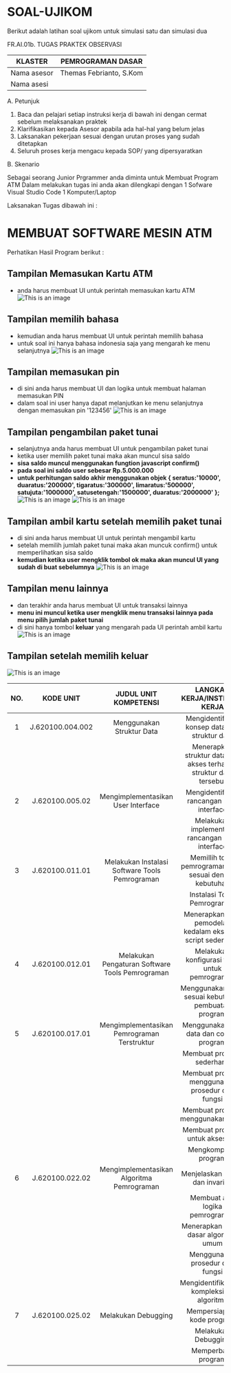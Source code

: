 # SOAL-UJIKOM

Berikut adalah latihan soal ujikom untuk simulasi satu dan simulasi dua

FR.AI.01b. TUGAS PRAKTEK OBSERVASI

| KLASTER                        | PEMROGRAMAN DASAR       |
|--------------------------------|-------------------------|
| Nama asesor                    | Themas Febrianto, S.Kom |
| Nama asesi                     |                         |

A.  Petunjuk

1.   Baca dan pelajari setiap instruksi kerja di bawah ini dengan cermat sebelum melaksanakan praktek
2.   Klarifikasikan kepada Asesor apabila ada hal-hal yang belum jelas
3.   Laksanakan pekerjaan sesuai dengan urutan proses yang sudah ditetapkan
4.   Seluruh proses kerja mengacu kepada SOP/ yang dipersyaratkan


B.    Skenario

Sebagai seorang  Junior Prgrammer anda diminta untuk Membuat Program ATM 
Dalam melakukan tugas ini anda akan dilengkapi dengan 
1 Sofware Visual Studio Code
1 Komputer/Laptop

Laksanakan Tugas dibawah ini :
# MEMBUAT SOFTWARE MESIN ATM

Perhatikan Hasil Program berikut :

## Tampilan Memasukan Kartu ATM
- anda harus membuat UI untuk perintah memasukan kartu ATM
![This is an image](https://i.imgur.com/BmlFwso.png)
## Tampilan memilih bahasa
 - kemudian anda harus membuat UI untuk perintah memilih bahasa
- untuk soal ini hanya bahasa indonesia saja yang mengarah ke menu selanjutnya
![This is an image](https://i.imgur.com/8EVWkg7.png)
## Tampilan memasukan pin
- di sini anda harus membuat UI dan logika untuk membuat halaman memasukan PIN
- dalam soal ini user hanya dapat melanjutkan ke menu selanjutnya dengan memasukan pin '123456'
![This is an image](https://i.imgur.com/2hDY0af.png)
## Tampilan pengambilan paket tunai
- selanjutnya anda harus membuat UI untuk pengambilan paket tunai
- ketika user memilih paket tunai maka akan muncul sisa saldo 
- **sisa saldo muncul menggunakan fungtion javascript confirm()**
- **pada soal ini saldo user sebesar Rp.5.000.000**
- **untuk perhitungan saldo akhir menggunakan objek
       {
       seratus:'10000',
        duaratus:'200000',
        tigaratus:'300000',
        limaratus:'500000',
        satujuta:'1000000',
        satusetengah:'1500000',
        duaratus:'2000000'
        };**
![This is an image](https://camo.githubusercontent.com/7c24688584f7d990ecc5617144cdf7722f9bada475e2915861f4f46f732ff7ef/68747470733a2f2f692e696d6775722e636f6d2f4639465530346a2e706e67)
![This is an image](https://i.imgur.com/In2uibC.png)
## Tampilan ambil kartu setelah memilih paket tunai
- di sini anda harus membuat UI untuk perintah mengambil kartu
- setelah memilih jumlah paket tunai maka akan muncuk confirm() untuk memperlihatkan sisa saldo
- **kemudian ketika user mengklik tombol ok maka akan muncul UI yang sudah di buat sebelumnya**
![This is an image](https://i.imgur.com/v9DO9Pf.png)
## Tampilan menu lainnya
- dan terakhir anda harus membuat UI untuk transaksi lainnya
- **menu ini muncul ketika user mengklik menu transaksi lainnya pada menu pilih jumlah paket tunai**
- di sini hanya tombol **keluar** yang mengarah pada UI perintah ambil kartu
![This is an image](https://i.imgur.com/xYoPzau.png)
## Tampilan setelah memilih keluar
![This is an image](https://i.imgur.com/v9DO9Pf.png)

| NO. |     KODE UNIT    |               JUDUL UNIT KOMPETENSI              |                    LANGKAH KERJA/INSTRUKSI KERJA                   |   |
|:---:|:----------------:|:------------------------------------------------:|:------------------------------------------------------------------:|---|
|  1  | J.620100.004.002 | Menggunakan Struktur Data                        | Mengidentifikasi konsep data dan struktur data                     |   |
|     |                  |                                                  | Menerapkan struktur data dan akses terhadap struktur data tersebut |   |
|  2  | J.620100.005.02  | Mengimplementasikan User Interface               | Mengidentifikasi rancangan user interface                          |   |
|     |                  |                                                  | Melakukan implementasi rancangan user interface                    |   |
|  3  | J.620100.011.01  | Melakukan Instalasi Software Tools Pemrograman   | Memillih tools pemrograman yang sesuai dengan kebutuhan            |   |
|     |                  |                                                  | Instalasi Tools Pemrograman                                        |   |
|     |                  |                                                  | Menerapkan hasil pemodelan kedalam eksekusi script sederhana       |   |
|  4  | J.620100.012.01  | Melakukan Pengaturan Software Tools Pemrograman  | Melakukan konfigurasi tools untuk pemrograman                      |   |
|     |                  |                                                  | Menggunakan tools sesuai kebutuhan pembuatan program               |   |
|  5  | J.620100.017.01  | Mengimplementasikan Pemrograman Terstruktur      | Menggunakan tipe data dan control program                          |   |
|     |                  |                                                  | Membuat program sederhana                                          |   |
|     |                  |                                                  | Membuat program menggunakan prosedur dan fungsi                    |   |
|     |                  |                                                  | Membuat program menggunakan array                                  |   |
|     |                  |                                                  | Membuat program untuk akses file                                   |   |
|     |                  |                                                  | Mengkompilasi program                                              |   |
|  6  | J.620100.022.02  | Mengimplementasikan Algoritma Pemrograman        | Menjelaskan varian dan invarian                                    |   |
|     |                  |                                                  | Membuat alur logika pemrograman                                    |   |
|     |                  |                                                  | Menerapkan teknik dasar algoritma umum                             |   |
|     |                  |                                                  | Menggunakan prosedur dan fungsi                                    |   |
|     |                  |                                                  | Mengidentifikasikan kompleksitas algoritma                         |   |
|  7  | J.620100.025.02  | Melakukan Debugging                              | Mempersiapkan kode program                                         |   |
|     |                  |                                                  | Melakukan Debugging                                                |   |
|     |                  |                                                  | Memperbaiki program                                                |   |

